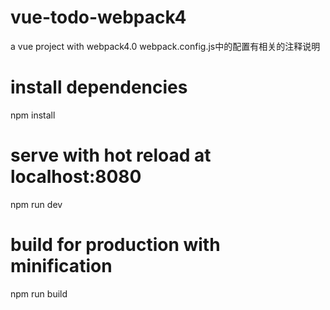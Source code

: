 # vue-todo-webpack4
a vue project with webpack4.0
webpack.config.js中的配置有相关的注释说明

# install dependencies
npm install

# serve with hot reload at localhost:8080
npm run dev

# build for production with minification
npm run build